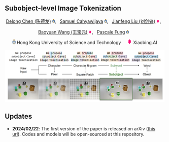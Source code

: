 ## Subobject-level Image Tokenization

<div align="center">

[Delong Chen (陈德龙)](https://chendelong.world/)
<img src="assets/hkust_logo.png" alt="Logo" width="8">, &nbsp; 
[Samuel Cahyawijaya](https://samuelcahyawijaya.github.io/)
<img src="assets/hkust_logo.png" alt="Logo" width="8">, &nbsp; 
[Jianfeng Liu (刘剑锋)](https://www.linkedin.com/in/jianfeng-liu-9539897b/) 
<img src="assets/xiaobing_logo.jpg" alt="Logo" width="10">, &nbsp; 

[Baoyuan Wang (王宝元)](https://sites.google.com/site/zjuwby/)
<img src="assets/xiaobing_logo.jpg" alt="Logo" width="10">, &nbsp; 
[Pascale Fung](https://pascale.home.ece.ust.hk/)
<img src="assets/hkust_logo.png" alt="Logo" width="8"> &nbsp; 

<img src="assets/hkust_logo.png" alt="Logo" width="10"> Hong Kong University of Science and Technology &nbsp; &nbsp; 
<img src="assets/xiaobing_logo.jpg" alt="Logo" width="15"> Xiaobing.AI


<!-- [[arXiv]](https://arxiv.org/abs/2402.14327)&nbsp;|&nbsp;
[[Github]](https://github.com/ChenDelong1999/subobjects) -->

</div>

![teaser](assets/teaser.png)


## Updates
- **2024/02/22**: The first version of the paper is released on arXiv ([this url](https://arxiv.org/abs/2402.14327)). Codes and models will be open-sourced at this repository.
